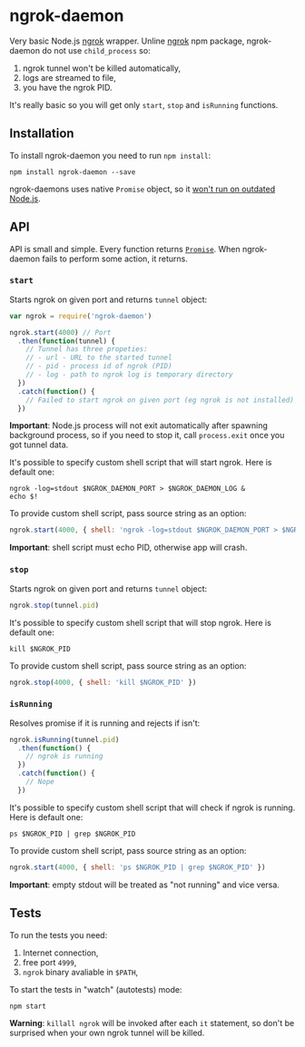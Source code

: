 # ngrok-daemon

Very basic Node.js [ngrok](https://ngrok.com) wrapper. Unline [ngrok](https://www.npmjs.com/package/ngrok)
npm package, ngrok-daemon do not use `child_process` so:

1. ngrok tunnel won't be killed automatically,
2. logs are streamed to file,
3. you have the ngrok PID.

It's really basic so you will get only `start`, `stop` and `isRunning` functions.

## Installation

To install ngrok-daemon you need to run `npm install`:

```
npm install ngrok-daemon --save
```

ngrok-daemons uses native `Promise` object,
so it [won't run on outdated Node.js](http://stackoverflow.com/questions/21564993/native-support-for-promises-in-node-js).

## API

API is small and simple. Every function returns [`Promise`](https://developer.mozilla.org/en/docs/Web/JavaScript/Reference/Global_Objects/Promise).
When ngrok-daemon fails to perform some action, it returns.

### `start`

Starts ngrok on given port and returns `tunnel` object:

``` js
var ngrok = require('ngrok-daemon')

ngrok.start(4000) // Port
  .then(function(tunnel) {
    // Tunnel has three propeties:
    // - url - URL to the started tunnel
    // - pid - process id of ngrok (PID)
    // - log - path to ngrok log is temporary directory
  })
  .catch(function() {
    // Failed to start ngrok on given port (eg ngrok is not installed)
  })
```

**Important**: Node.js process will not exit automatically after spawning
background process, so if you need to stop it, call `process.exit` once
you got tunnel data.

It's possible to specify custom shell script that will start ngrok.
Here is default one:

``` shell
ngrok -log=stdout $NGROK_DAEMON_PORT > $NGROK_DAEMON_LOG &
echo $!
```

To provide custom shell script, pass source string as an option:

``` js
ngrok.start(4000, { shell: 'ngrok -log=stdout $NGROK_DAEMON_PORT > $NGROK_DAEMON_LOG &\necho $!' })
```

**Important**: shell script must echo PID, otherwise app will crash.

### `stop`

Starts ngrok on given port and returns `tunnel` object:

``` js
ngrok.stop(tunnel.pid)
```

It's possible to specify custom shell script that will stop ngrok.
Here is default one:

``` shell
kill $NGROK_PID
```

To provide custom shell script, pass source string as an option:

``` js
ngrok.stop(4000, { shell: 'kill $NGROK_PID' })
```

### `isRunning`

Resolves promise if it is running and rejects if isn't:

``` js
ngrok.isRunning(tunnel.pid)
  .then(function() {
    // ngrok is running
  })
  .catch(function() {
    // Nope
  })
```

It's possible to specify custom shell script that will check if ngrok
is running. Here is default one:

``` shell
ps $NGROK_PID | grep $NGROK_PID
```

To provide custom shell script, pass source string as an option:

``` js
ngrok.start(4000, { shell: 'ps $NGROK_PID | grep $NGROK_PID' })
```

**Important**: empty stdout will be treated as "not running" and vice versa.

## Tests

To run the tests you need:

1. Internet connection,
2. free port `4999`,
3. `ngrok` binary avaliable in `$PATH`,

To start the tests in "watch" (autotests) mode:

```
npm start
```

**Warning**: `killall ngrok` will be invoked after each `it` statement,
so don't be surprised when your own ngrok tunnel will be killed.

